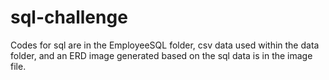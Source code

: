 # sql-challenge

Codes for sql are in the EmployeeSQL folder, csv data used within the data folder, and an ERD image generated based on the sql data is in the image file.
